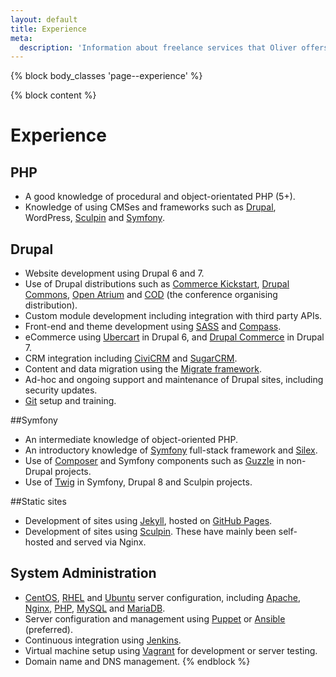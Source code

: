 ```yaml
---
layout: default
title: Experience
meta:
  description: 'Information about freelance services that Oliver offers.'
---
```

{% block body_classes 'page--experience' %}

{% block content %}
# Experience

## PHP

* A good knowledge of procedural and object-orientated PHP (5+).
* Knowledge of using CMSes and frameworks such as [Drupal](#drupal), WordPress, [Sculpin](#static-sites) and
  [Symfony](#symfony).

## Drupal

* Website development using Drupal 6 and 7.
* Use of Drupal distributions such as [Commerce Kickstart](https://www.drupal.org/project/commerce_kickstart),
  [Drupal Commons](https://www.drupal.org/project/commons), [Open Atrium](https://www.drupal.org/project/openatrium) and
  [COD](http://usecod.io) (the conference organising distribution).
* Custom module development including integration with third party APIs.
* Front-end and theme development using [SASS](http://sass-lang.com) and [Compass](http://compass-style.org).
* eCommerce using [Ubercart](http://ubercart.org) in Drupal 6, and [Drupal Commerce](http://drupalcommerce.org) in
  Drupal 7.
* CRM integration including [CiviCRM](http://civicrm.org) and [SugarCRM](www.sugarcrm.com).
* Content and data migration using the [Migrate framework](http://www.drupal.org/migrate).
* Ad-hoc and ongoing support and maintenance of Drupal sites, including security updates.
* [Git](http://git-scm.com) setup and training.

##Symfony

* An intermediate knowledge of object-oriented PHP.
* An introductory knowledge of [Symfony](https://symfony.com/) full-stack framework and
  [Silex](http://silex.sensiolabs.org/).
* Use of [Composer](https://getcomposer.org/doc/00-intro.md#introduction) and Symfony components such as
  [Guzzle](https://packagist.org/packages/guzzlehttp/guzzle) in non-Drupal projects.
* Use of [Twig](http://twig.sensiolabs.org/) in Symfony, Drupal 8 and Sculpin projects.

##Static sites

* Development of sites using [Jekyll](http://jekyllrb.com/), hosted on [GitHub Pages](https://pages.github.com/).
* Development of sites using [Sculpin](https://sculpin.io). These have mainly been self-hosted and served via Nginx.

## System Administration

* [CentOS](http://www.centos.org), [RHEL](http://www.redhat.com/en/technologies/linux-platforms/enterprise-linux) and
  [Ubuntu](http://www.ubuntu.com/server) server configuration, including [Apache](http://apache.org),
  [Nginx](http://nginx.org), [PHP](http://php.net), [MySQL](http://mysql.com) and [MariaDB](https://mariadb.org).
* Server configuration and management using [Puppet](http://puppetlabs.com) or [Ansible](http://www.ansible.com)
  (preferred).
* Continuous integration using [Jenkins](http://jenkins-ci.org).
* Virtual machine setup using [Vagrant](http://vagrantup.com) for development or server testing.
* Domain name and DNS management.
{% endblock %}
